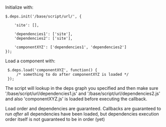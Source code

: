 Initialize with:

    $.deps.init('/base/script/url/', {
		
		'site': [],
		
		'dependencies1': ['site'],
		'dependencies2': ['site'],
		
        'componentXYZ': ['dependencies1', 'dependencies2']
    });
    
 Load a component with:
 
     $.deps.load('componentXYZ', function() {
         /* something to do after componentXYZ is loaded */
     });
     
The script will lookup in the deps graph you specified and then make sure '/base/script/url/dependencies1.js' and '/base/script/url/dependencies2.js' and also 'componentXYZ.js' is loaded before executing the callback.

Load order and dependencies are guaranteed. Callbacks are guaranteed to run *after* all dependencies have been loaded, but dependencies execution order itself is not guaranteed to be in order (yet)